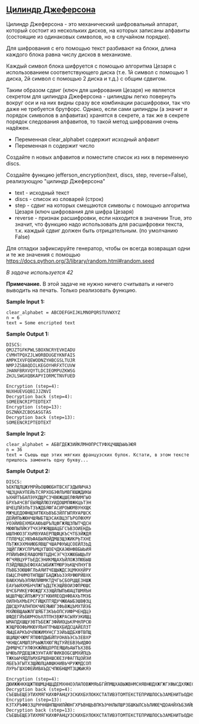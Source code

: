 ## [Цилиндр Джеферсона](https://ru.wikipedia.org/wiki/%D0%A6%D0%B8%D0%BB%D0%B8%D0%BD%D0%B4%D1%80_%D0%94%D0%B6%D0%B5%D1%84%D1%84%D0%B5%D1%80%D1%81%D0%BE%D0%BD%D0%B0)

Цилиндр Джеферсона - это механический шифровальный аппарат, который состоит из нескольких дисков, на которых записаны алфавиты (состоящие из одинаковых символов, но в случайном порядке).

Для шифрования с его помощью текст разбивают на блоки, длина каждого блока равна числу дисков в механизме.

Каждый символ блока шифруется с помощью алгоритма Цезаря с использованием соответствующего диска (т.е. 1й символ с помощью 1 диска, 2й символ с помощью 2 диска и т.д.) с общим сдвигом.

Таким образом сдвиг (ключ для шифрования Цезаря) не является секретом для цилиндра Джеферсона - цилиндры легко повернуть вокруг оси и на них видны сразу все комбинации расшифровки, так что даже не требуется брутфорс. Однако, если сами цилиндры (а значит и порядок символов в алфавитах) хранятся в секрете, а так же в секрете порядок следования алфавитов, то такой метод шифрования очень надёжен.



-    Переменная clear_alphabet содержит исходный алфавит
-    Переменная n содержит число



Создайте n новых алфавитов и поместите список из них в переменную discs.

Создайте функцию jefferson_encryption(text, discs, step, reverse=False), реализующую "цилиндр Джеферсона"



-    text - исходный текст
-    discs - список из словарей (строк)
-    step - сдвиг на которых смещаются символы с помощью алгоритма Цезаря (ключ шифрования для шифра Цезаря)
-    reverse - признак расшифровки, если находится в значении True, это значит, что функцию надо использовать для расшифровки текста, т.к. каждый сдвиг должен быть отрицательным. (по умолчанию False)

Для отладки зафиксируйте генератор, чтобы он всегда возвращал одни и те же значения с помощью https://docs.python.org/3/library/random.html#random.seed

_В задаче используется 42_

**Примечание.** В этой задаче не нужно ничего считывать и ничего выводить на печать. Только реализовать функцию.

**Sample Input 1:**

```commandline
clear_alphabet = ABCDEFGHIJKLMNOPQRSTUVWXYZ
n = 6
text = Some encripted text
```

**Sample Output 1:**

```commandline
DISCS:
QMJZTGFKPWLSBOXNCRYEVHIADU
CVMHTPQXZJLWORBDUGEYKNFAIS
AMPKIXVFQEWODNZYHBCGSLTUJR
NMPJZSBAQDILKEGOYHRFXTCUVW
JHANFBRXVQYTLDCIEOMPUZKWSG
ZHJLSWGXQBKAPYIORMCTNVFUED

Encryption (step=4):
NUXHUEVGQBIJJZNVI
Decryption back (step=4):
SOMEENCRIPTEDTEXT
Encryption (step=13):
DSZNNXZCBOSASGTAS
Decryption back (step=13):
SOMEENCRIPTEDTEXT
```

**Sample Input 2:**

```commandline
clear_alphabet = АБВГДЕЖЗИЙКЛМНОПРСТУФХЦЧШЩЪЫЬЭЮЯ
n = 36
text = Съешь еще этих мягких французских булок. Кстати, в этом тексте пришлось заменить одну букву...
```

**Sample Output 2:**

```commandline
DISCS:
ЪЕКПЩЛЦЖУМРЙЬОШФЮБНТВСХГЭДЫЯИЧАЗ
ЧЩЗЦНАУПЕЙЬТСЯРХОБЭФЛЪМВГЮШЖДИКЫ
ЬХНЙТЪБАПЭУКДЩРСЗЧВЮЖЦШЕЛФЯИМГЫО
БРХЪАЧСВГЕЫЯЩЙЛЮЗУИДОШМПФЖКЦЬТЭН
ШЧЕЦПЙЭЛЬТЗЪЖДБЯФГАСИРОЫЮМВУНХЩК
МЖЧЦЕДОФНЩЭИТЮХЬВЪБЗЙЛГЫПЯУАРШСК
ДЕЙИПЬЖЮНЧШЯЫБТЩЭСАКВЦЗГЪРОЛФХМУ
УОЭЙИВЕХМБКАЮЬШРЪЛЦФГЖЯЩЗПЫТЧДСН
МЮФПЫЛЙКУТЧХЭРЖЯЩШАЦБГСЪВЗОИЕНДЬ
ЫШЛНЮОЗГХЬМВУИАЕРПЩФЦКЪСЧТБЭЙЖДЯ
ГПЛВЧЦСУЮЪФАБЫЯОЙДМШЗЩЭЖИКРЬТХНЕ
ПЪТЖКЭХМНИЮБЯВЩГЧШАРФУЫЦСОЕЙЛЗЬД
ЗЩЙГЛЖУСПРЪМЦХТШОЕЧДКАЭЮНФВБЫЬИЯ
РПЙИЪФКЕЯАШОМВТЦДНСЭГЧЗХЖЮБЫЩЬЛУ
ФГЧЯВЦУРТЬЕДСЭНИКМЩАХЪЙЛОЖЗПЮБЫШ
ПЗЙДЯШЦЪЕФОХАСЫБИЖТМЮРЭЬКЩЧЛНУГВ
ПЪВБЗОЮШФГЛЬАЯИТЧЕЩЫЖДСЭЦМКНХЙРУ
ЕЫЦСЛЧИМОТНПЩШГБАДЖЪЬЗЭЯУФЮРЙВХК
ВАЮХУЫЪЭПЯИЛЙФМКТДЧГЬСБОРЦЩЕЗНШЖ
ЕАУЪЫЯХМБНЧЛЖГЬДЦТКЭЩЙВОИЗФПРЮШС
ВЧСБРИКЕУФОЖДГХЗЭЩЙЛЫПЬЮАЦТШМЯЪН
ЫЦШЛЧЩСЙПЪЖРУЗГКЮИЯЕОДНФВАХЬТМЭБ
ОИЛНЪХМЬЕРСГЙЩКПТЯДУЧЖЮАЫБЭШВФЗЦ
ДШСЩУРАЛНПОКЧИЕЯЫЮГЗФЬВЖЦЪМХТЙЭБ
МХЙЮВЩАЫЖЛГШЯБТЗКЪЬОПСУИФРЧЕНДЦЭ
ШФДЕГЙЪБЮМЧОЬХЛТПНЗВЖРАСЫЯУЭКИЩЦ
ЫМАПДХШЩУЭВТЪБЕЖГЗФЙИОЦЬКЯЧНЛРСЮ
ЖЭЩРВОФЬМКЮУЯЪНГПЧЫШХБИДСЦАЙЕЛЗТ
ЯЫЦЕАРКЪОЧЛЮЖИМУНСГЗЭЙЬШДБХФТВПЩ
ШЦИЩКЧЖМГЯТЮФЛДЫБЙПУОНАЪЭСЬЗЕВХР
ЧКНЩСАМШПЗРЬЫЖЛХЮГЯЦТУЙЕБВЭЪИДФО
ДНМШЧСГУЛФЭКЖЙЮЦОРПЕЯЩИЬАЫТЪХЗВБ
ЫЧЮЬЛРДЕЩЭЖЗУНТАЯГФИКВОБСШМХЙПЦЪ
ТЖКЬЫЧЯДЛЪМХБРЩВНШСЮЕЗУФАГПЦОЙЭИ
ЯБЕЪЭГЫТХЗЩЙЮЛЦАФШКНИВЬЧРУЖМДСОП
ЛУРЬГШХОФЕЙИВАЪДСЧПЮБНЩМТЗЦЖЫКЯЭ

Encryption (step=4):
ДЮИЖЖНККЩЖТЮШМЦНЩЦДЕМХННОЭЛАПОВЖМЯЬБГЙПМЩХАВЫЖВНМСНЯВНЮДХЖГЖГХФЫСДХЯЖЕСТЬЗШШ
Decryption back (step=4):
СЪЕШЬЕЩЕЭТИХМЯГКИХФРАНЦУЗСКИХБУЛОККСТАТИВЭТОМТЕКСТЕПРИШЛОСЬЗАМЕНИТЬОДНУБУКВУ
Encryption (step=13):
КЗТХРЪФФЗЗЦРНЧНШНПЩНИЛЙЮНГХРЪВНЩЬВПКЪЭЧНЛЫЛШРЗБШКЫЛСЬЪЛИЮЕЧДОАНЙХЪБЗИЙЫУСТОЭ
Decryption back (step=13):
СЪЕШЬЕЩЕЭТИХМЯГКИХФРАНЦУЗСКИХБУЛОККСТАТИВЭТОМТЕКСТЕПРИШЛОСЬЗАМЕНИТЬОДНУБУКВУ
```
